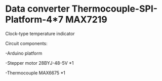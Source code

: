 Data converter Thermocouple-SPI-Platform-4*7 MAX7219
=


Clock-type temperature indicator

Circuit components:

-Arduino platform

-Stepper motor 28BYJ-48-5V *1

-Thermocouple MAX6675 *1
